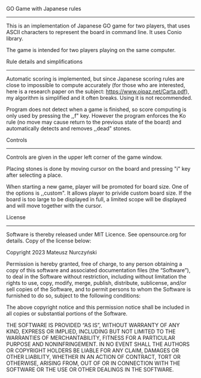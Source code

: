 GO Game with Japanese rules
________________________________________________

This is an implementation of Japanese GO game for two players, that uses ASCII characters to represent the board in command line.
It uses Conio library.

The game is intended for two players playing on the same computer.


Rule details and simplifications
_____________________________________

Automatic scoring is implemented, but since Japanese scoring rules are close to impossible to compute accurately (for those who are interested, here is a research paper on the subject: https://www.oipaz.net/Carta.pdf),
my algorithm is simplified and it often breaks. Using it is not recommended.

Program does not detect when a game is finished, so score computing is only used by pressing the ,,f" key.
However the program enforces the Ko rule (no move may cause return to the previous state of the board) and automatically detects and removes ,,dead" stones.


Controls
_____________________________________

Controls are given in the upper left corner of the game window.

Placing stones is done by moving cursor on the board and pressing "i" key after selecting a place.

When starting a new game, player will be promoted for board size.
One of the options is ,,custom". It allows player to privide custom board size.
If the board is too large to be displayed in full, a limited scope will be displayed and will move together with the cursor.


License
_____________________________________

Software is thereby released under MIT Licence. See opensource.org for details. Copy of the license below:

Copyright 2023 Mateusz Nurczyński

Permission is hereby granted, free of charge, to any person obtaining a copy of this software and associated documentation files (the “Software”), to deal in the Software without restriction, including without limitation the rights to use, copy, modify, merge, publish, distribute, sublicense, and/or sell copies of the Software, and to permit persons to whom the Software is furnished to do so, subject to the following conditions:

The above copyright notice and this permission notice shall be included in all copies or substantial portions of the Software.

THE SOFTWARE IS PROVIDED “AS IS”, WITHOUT WARRANTY OF ANY KIND, EXPRESS OR IMPLIED, INCLUDING BUT NOT LIMITED TO THE WARRANTIES OF MERCHANTABILITY, FITNESS FOR A PARTICULAR PURPOSE AND NONINFRINGEMENT. IN NO EVENT SHALL THE AUTHORS OR COPYRIGHT HOLDERS BE LIABLE FOR ANY CLAIM, DAMAGES OR OTHER LIABILITY, WHETHER IN AN ACTION OF CONTRACT, TORT OR OTHERWISE, ARISING FROM, OUT OF OR IN CONNECTION WITH THE SOFTWARE OR THE USE OR OTHER DEALINGS IN THE SOFTWARE.
